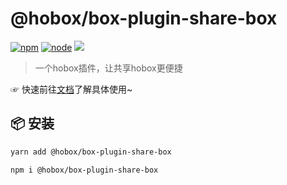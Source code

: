 # @hobox/box-plugin-share-box

[![npm](https://img.shields.io/npm/v/@hobox/box-plugin-share-box.svg)](https://www.npmjs.com/package/@hobox/box-plugin-share-box) [![node](https://img.shields.io/node/v/@hobox/box-plugin-share-box.svg)](https://keylenn.github.io/boxjs) [![](https://img.shields.io/badge/document-v1-red.svg)](https://keylenn.github.io/boxjs)

> 一个hobox插件，让共享hobox更便捷

☞ 快速前往[文档](https://keylenn.github.io/boxjs/#/plugins?id=%f0%9f%9b%a0useboxstate)了解具体使用~


## 📦 安装
```sh
yarn add @hobox/box-plugin-share-box
```

```sh
npm i @hobox/box-plugin-share-box
```